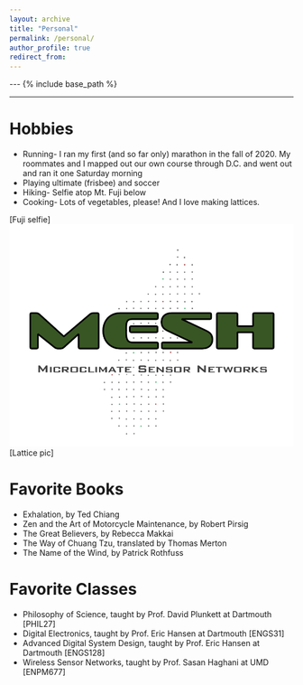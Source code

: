 ```yaml
---
layout: archive
title: "Personal"
permalink: /personal/
author_profile: true
redirect_from:
---
```


--- {% include base_path %}
***

Hobbies
======
* Running- I ran my first (and so far only) marathon in the fall of 2020. My roommates and I mapped out our own course through D.C. and went out and ran it one Saturday morning
* Playing ultimate (frisbee) and soccer
* Hiking- Selfie atop Mt. Fuji below
* Cooking- Lots of vegetables, please! And I love making lattices.

[Fuji selfie]
<img src='/images/MESH_Logo_v2.png'>
[Lattice pic]

Favorite Books
======
* Exhalation, by Ted Chiang
* Zen and the Art of Motorcycle Maintenance, by Robert Pirsig
* The Great Believers, by Rebecca Makkai
* The Way of Chuang Tzu, translated by Thomas Merton
* The Name of the Wind, by Patrick Rothfuss

Favorite Classes
======
* Philosophy of Science, taught by Prof. David Plunkett at Dartmouth [PHIL27]
* Digital Electronics, taught by Prof. Eric Hansen at Dartmouth [ENGS31]
* Advanced Digital System Design, taught by Prof. Eric Hansen at Dartmouth [ENGS128]
* Wireless Sensor Networks, taught by Prof. Sasan Haghani at UMD [ENPM677]